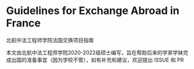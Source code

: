# Guidelines for Exchange Abroad in France

北航中法工程师学院法国交换项目指南

本文由北航中法工程师学院2020-2022级硕士编写，旨在帮助后来的学弟学妹完成出国的准备事宜（因为学校不管），如有补充和建议，欢迎提出 ISSUE 和 PR
